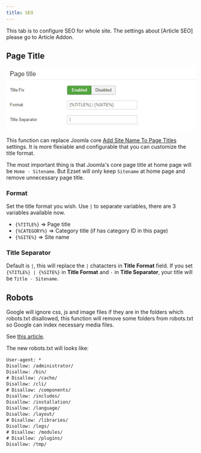 ```yaml
---
title: SEO
---
```


This tab is to configure SEO for whole site. The settings about [Article SEO] please go to Article Addon.

## Page Title

![](p-2017-10-25-021.jpg)

This function can replace Joomla core [Add Site Name To Page Titles](https://docs.joomla.org/J3.x:Global_configuration#SEO_Settings_Group) settings. It is more flexiable and configurable that you can customize the title format. 

The most important thing is that Joomla's core page title at home page will be `Home - Sitename`. But Ezset will only keep `Sitename` at home page and remove unnecessary page title.

### Format

Set the title format you wish. Use `|` to separate variables, there are 3 variables available now.

- `{%TITLE%}` => Page title
- `{%CATEGORY%}` => Category title (if has category ID in this page)
- `{%SITE%}` => Site name

### Title Separator

Default is `|`, this will replace the `|` chatacters in **Title Format** field. If you set `{%TITLE%} | {%SITE%}` in **Title Format** and `-` in **Title Separator**, your title will be `Title - Sitename`.

## Robots

Google will ignore css, js and image files if they are in the folders which robots.txt disallowed, this function will remove some folders from robots.txt so Google can index necessary media files.

See [this article](https://joomlaseo.com/checklist/robots-txt-for-search-engines).

The new robots.txt will looks like:

```
User-agent: *
Disallow: /administrator/
Disallow: /bin/
# Disallow: /cache/
Disallow: /cli/
# Disallow: /components/
Disallow: /includes/
Disallow: /installation/
Disallow: /language/
Disallow: /layout/
# Disallow: /libraries/
Disallow: /logs/
# Disallow: /modules/
# Disallow: /plugins/
Disallow: /tmp/
```



